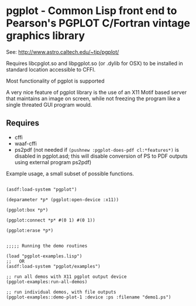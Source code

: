 # pgplot - Common Lisp front end to Pearson's PGPLOT C/Fortran vintage graphics library

See: http://www.astro.caltech.edu/~tjp/pgplot/

Requires libcpglot.so and libpgplot.so (or .dylib for OSX) to be installed
in standard location accessible to CFFI.

Most functionality of pgplot is supported


A very nice feature of pgplot library is the use of an X11 Motif based server that maintains an image on screen, while not freezing the program like a single threated GUI program would.



## Requires

* cffi
* waaf-cffi
* ps2pdf   (not needed if ````(pushnew :pgplot-does-pdf cl:*features*)````  is disabled in pgplot.asd; this will disable conversion of PS to PDF outputs using external program ps2pdf)


Example usage, a small subset of possible functions.

````

(asdf:load-system "pgplot")

(deparameter *p* (pgplot:open-device :x11))

(pgplot:box *p*)

(pgplot:connect *p* #(0 1) #(0 1))

(pgplot:erase *p*)


;;;;; Running the demo routines

(load "pgplot-examples.lisp")
;;   OR
(asdf:load-system "pgplot/examples")  

;; run all demos with X11 pgplot output device
(pgplot-examples:run-all-demos)

;; run individual demos, with file outputs
(pgplot-examples::demo-plot-1 :device :ps :filename "demo1.ps")



````
